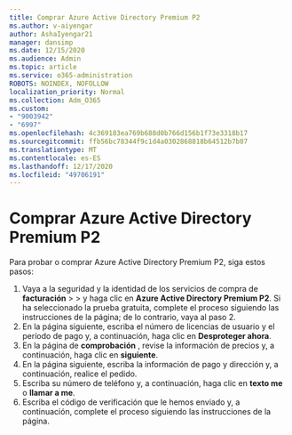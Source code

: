 ```yaml
---
title: Comprar Azure Active Directory Premium P2
ms.author: v-aiyengar
author: AshaIyengar21
manager: dansimp
ms.date: 12/15/2020
ms.audience: Admin
ms.topic: article
ms.service: o365-administration
ROBOTS: NOINDEX, NOFOLLOW
localization_priority: Normal
ms.collection: Adm_O365
ms.custom:
- "9003942"
- "6997"
ms.openlocfilehash: 4c369183ea769b688d0b766d156b1f73e3318b17
ms.sourcegitcommit: ffb56bc78344f9c1d4a0302868818b64512b7b07
ms.translationtype: MT
ms.contentlocale: es-ES
ms.lasthandoff: 12/17/2020
ms.locfileid: "49706191"
---
```

# <a name="buy-azure-active-directory-premium-p2"></a>Comprar Azure Active Directory Premium P2

Para probar o comprar Azure Active Directory Premium P2, siga estos pasos:

1. Vaya a la seguridad y la identidad de los servicios de compra de **facturación**  >    >  [](https://go.microsoft.com/fwlink/?linkid=2131946)y haga clic en **Azure Active Directory Premium P2**.
Si ha seleccionado la prueba gratuita, complete el proceso siguiendo las instrucciones de la página; de lo contrario, vaya al paso 2.
1. En la página siguiente, escriba el número de licencias de usuario y el período de pago y, a continuación, haga clic en **Desproteger ahora**.
1. En la página de **comprobación** , revise la información de precios y, a continuación, haga clic en **siguiente**.
1. En la página siguiente, escriba la información de pago y dirección y, a continuación, realice el pedido.
1. Escriba su número de teléfono y, a continuación, haga clic en **texto me** o **llamar a me**.
1. Escriba el código de verificación que le hemos enviado y, a continuación, complete el proceso siguiendo las instrucciones de la página.
